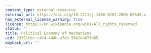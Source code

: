 ```yaml
---
content_type: external-resource
external_url: https://doi.org/10.1111/j.1468-0262.2008.00849.x
has_external_license_warning: true
license: https://en.wikipedia.org/wiki/All_rights_reserved
status: ''
title: Political Economy of Mechanisms
uid: 23391cbc-c4f4-4d4b-a7eb-58b2da07f965
wayback_url: ''
---
```

